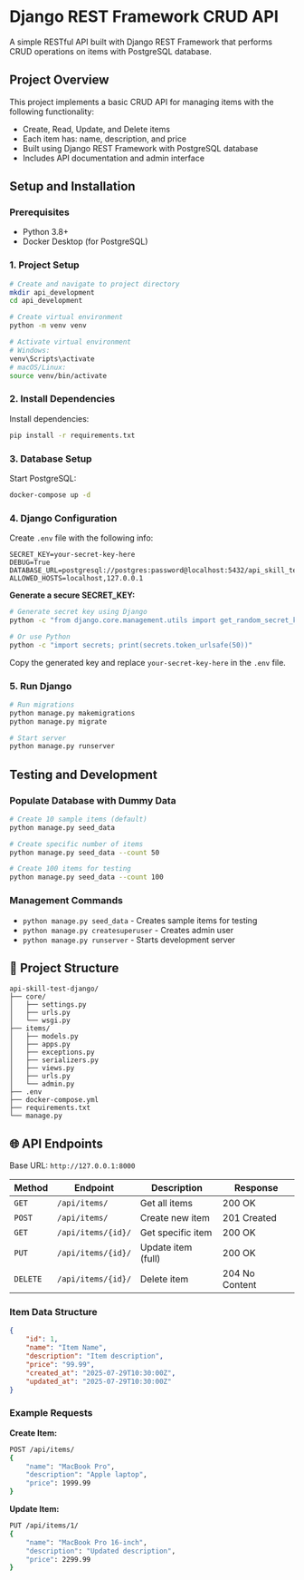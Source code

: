 # Django REST Framework CRUD API

A simple RESTful API built with Django REST Framework that performs CRUD operations on items with PostgreSQL database.

## Project Overview

This project implements a basic CRUD API for managing items with the following functionality:
- Create, Read, Update, and Delete items
- Each item has: name, description, and price
- Built using Django REST Framework with PostgreSQL database
- Includes API documentation and admin interface

## Setup and Installation

### Prerequisites
- Python 3.8+
- Docker Desktop (for PostgreSQL)

### 1. Project Setup
```bash
# Create and navigate to project directory
mkdir api_development
cd api_development

# Create virtual environment
python -m venv venv

# Activate virtual environment
# Windows:
venv\Scripts\activate
# macOS/Linux:
source venv/bin/activate
```

### 2. Install Dependencies
Install dependencies:
```bash
pip install -r requirements.txt
```

### 3. Database Setup

Start PostgreSQL:
```bash
docker-compose up -d
```

### 4. Django Configuration
Create `.env` file with the following info:
```env
SECRET_KEY=your-secret-key-here
DEBUG=True
DATABASE_URL=postgresql://postgres:password@localhost:5432/api_skill_test_django
ALLOWED_HOSTS=localhost,127.0.0.1
```

**Generate a secure SECRET_KEY:**
```bash
# Generate secret key using Django
python -c "from django.core.management.utils import get_random_secret_key; print(get_random_secret_key())"

# Or use Python
python -c "import secrets; print(secrets.token_urlsafe(50))"
```
Copy the generated key and replace `your-secret-key-here` in the `.env` file.

### 5. Run Django
```bash
# Run migrations
python manage.py makemigrations
python manage.py migrate

# Start server
python manage.py runserver
```

## Testing and Development

### Populate Database with Dummy Data
```bash
# Create 10 sample items (default)
python manage.py seed_data

# Create specific number of items
python manage.py seed_data --count 50

# Create 100 items for testing
python manage.py seed_data --count 100
```

### Management Commands
- `python manage.py seed_data` - Creates sample items for testing
- `python manage.py createsuperuser` - Creates admin user
- `python manage.py runserver` - Starts development server

## 📁 Project Structure

```
api-skill-test-django/
├── core/
│   ├── settings.py          
│   ├── urls.py              
│   └── wsgi.py          
├── items/
│   ├── models.py            
│   ├── apps.py            
│   ├── exceptions.py            
│   ├── serializers.py       
│   ├── views.py             
│   ├── urls.py              
│   └── admin.py             
├── .env                     
├── docker-compose.yml       
├── requirements.txt         
└── manage.py               
```

## 🌐 API Endpoints

Base URL: `http://127.0.0.1:8000`

| Method | Endpoint | Description | Response |
|--------|----------|-------------|----------|
| `GET` | `/api/items/` | Get all items | 200 OK |
| `POST` | `/api/items/` | Create new item | 201 Created |
| `GET` | `/api/items/{id}/` | Get specific item | 200 OK |
| `PUT` | `/api/items/{id}/` | Update item (full) | 200 OK |
| `DELETE` | `/api/items/{id}/` | Delete item | 204 No Content |

### Item Data Structure
```json
{
    "id": 1,
    "name": "Item Name",
    "description": "Item description",
    "price": "99.99",
    "created_at": "2025-07-29T10:30:00Z",
    "updated_at": "2025-07-29T10:30:00Z"
}
```

### Example Requests

**Create Item:**
```bash
POST /api/items/
{
    "name": "MacBook Pro",
    "description": "Apple laptop",
    "price": 1999.99
}
```

**Update Item:**
```bash
PUT /api/items/1/
{
    "name": "MacBook Pro 16-inch",
    "description": "Updated description",
    "price": 2299.99
}
```